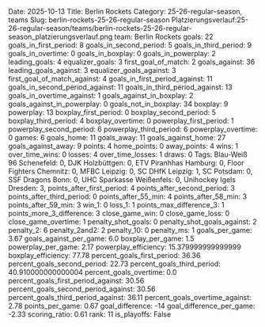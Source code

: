 Date: 2025-10-13
Title: Berlin Rockets
Category: 25-26-regular-season, teams
Slug: berlin-rockets-25-26-regular-season
Platzierungsverlauf:25-26-regular-season/teams/berlin-rockets-25-26-regular-season_platzierungsverlauf.png
team: Berlin Rockets
goals: 22
goals_in_first_period: 8
goals_in_second_period: 5
goals_in_third_period: 9
goals_in_overtime: 0
goals_in_boxplay: 0
goals_in_powerplay: 2
leading_goals: 4
equalizer_goals: 3
first_goal_of_match: 2
goals_against: 36
leading_goals_against: 3
equalizer_goals_against: 3
first_goal_of_match_against: 4
goals_in_first_period_against: 11
goals_in_second_period_against: 11
goals_in_third_period_against: 13
goals_in_overtime_against: 1
goals_against_in_boxplay: 2
goals_against_in_powerplay: 0
goals_not_in_boxplay: 34
boxplay: 9
powerplay: 13
boxplay_first_period: 0
boxplay_second_period: 5
boxplay_third_period: 4
boxplay_overtime: 0
powerplay_first_period: 1
powerplay_second_period: 6
powerplay_third_period: 6
powerplay_overtime: 0
games: 6
goals_home: 11
goals_away: 11
goals_against_home: 27
goals_against_away: 9
points: 4
home_points: 0
away_points: 4
wins: 1
over_time_wins: 0
losses: 4
over_time_losses: 1
draws: 0
Tags:  Blau-Weiß 96 Schenefeld: 0,  DJK Holzbüttgen: 0,  ETV Piranhhas Hamburg: 0,  Floor Fighters Chemnitz: 0,  MFBC Leipzig: 0,  SC DHfK Leipzig: 1,  SC Potsdam: 0,  SSF Dragons Bonn: 0,  UHC Sparkasse Weißenfels: 0,  Unihockey Igels Dresden: 3,
points_after_first_period: 4
points_after_second_period: 3
points_after_third_period: 0
points_after_55_min: 4
points_after_58_min: 3
points_after_59_min: 3
win_1: 0
loss_1: 1
points_max_difference_3: 1
points_more_3_difference: 3
close_game_win: 0
close_game_loss: 0
close_game_overtime: 1
penalty_shot_goals: 0
penalty_shot_goals_against: 2
penalty_2: 6
penalty_2and2: 2
penalty_10: 0
penalty_ms: 1
goals_per_game: 3.67
goals_against_per_game: 6.0
boxplay_per_game: 1.5
powerplay_per_game: 2.17
powerplay_efficiency: 15.379999999999999
boxplay_efficiency: 77.78
percent_goals_first_period: 36.36
percent_goals_second_period: 22.73
percent_goals_third_period: 40.910000000000004
percent_goals_overtime: 0.0
percent_goals_first_period_against: 30.56
percent_goals_second_period_against: 30.56
percent_goals_third_period_against: 36.11
percent_goals_overtime_against: 2.78
points_per_game: 0.67
goal_difference: -14
goal_difference_per_game: -2.33
scoring_ratio: 0.61
rank: 11
is_playoffs: False
